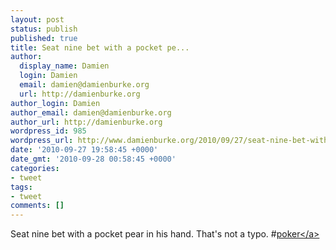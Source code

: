 ```yaml
---
layout: post
status: publish
published: true
title: Seat nine bet with a pocket pe...
author:
  display_name: Damien
  login: Damien
  email: damien@damienburke.org
  url: http://damienburke.org
author_login: Damien
author_email: damien@damienburke.org
author_url: http://damienburke.org
wordpress_id: 985
wordpress_url: http://www.damienburke.org/2010/09/27/seat-nine-bet-with-a-pocket-pe/
date: '2010-09-27 19:58:45 +0000'
date_gmt: '2010-09-28 00:58:45 +0000'
categories:
- tweet
tags:
- tweet
comments: []
---
```

<p>Seat nine bet with a pocket pear in his hand. That's not a typo. #<a href="http:&#47;&#47;search.twitter.com&#47;search?q=%23poker" class="aktt_hashtag">poker<&#47;a></p>
